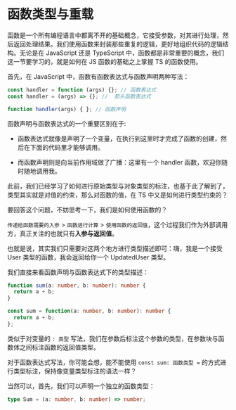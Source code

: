 # 函数类型与重载

函数是一个所有编程语言中都离不开的基础概念，它接受参数，对其进行处理，然后返回处理结果。我们使用函数来封装那些重复的逻辑，更好地组织代码的逻辑结构。无论是在 JavaScript 还是 TypeScript 中，函数都是非常重要的概念，我们这一节要学习的，就是如何在 JS 函数的基础之上掌握 TS 的函数使用。

首先，在 JavaScript 中，函数有函数表达式与函数声明两种写法：

``` javascript 
const handler = function (args) {}; // 函数表达式
const handler = (args) => {}; //  箭头函数表达式

function handler(args) { }; // 函数声明
```

函数声明与函数表达式的一个重要区别在于:

- 函数表达式就像是声明了一个变量，在执行到这里时才完成了函数的创建，然后在下面的代码里才能够调用。

- 而函数声明则是向当前作用域做了广播：这里有一个 handler 函数，欢迎你随时随地调用我。

此前，我们已经学习了如何进行原始类型与对象类型的标注，也基于此了解到了，类型其实就是对值的约束，那么对函数的值，在 TS 中又是如何进行类型约束的？

要回答这个问题，不妨思考一下，我们是如何使用函数的？

`传递给函数需要的入参` > `函数进行计算` > `使用函数的返回值`，这个过程我们作为外部调用方，真正关注的也就只有**入参与返回值**。

也就是说，其实我们只需要对这两个地方进行类型描述即可：嗨，我是一个接受 User 类型的函数，我会返回给你一个 UpdatedUser 类型。

我们直接来看函数声明与函数表达式下的类型描述：

``` typescript 
function sum(a: number, b: number): number {
  return a + b;
}

const sum = function(a: number, b: number): number {
  return a + b;
};
```

类似于对变量的 `: 类型` 写法，我们在参数后标注这个参数的类型，在参数块与函数体之间标注函数的返回值类型。

对于函数表达式写法，你可能会想，能不能使用 `const sum: 函数类型 =` 的方式进行类型标注，保持像变量类型标注的语法一样？

当然可以，首先，我们可以声明一个独立的函数类型：

``` typescript 
type Sum = (a: number, b: number) => number;
```































































































































































































































